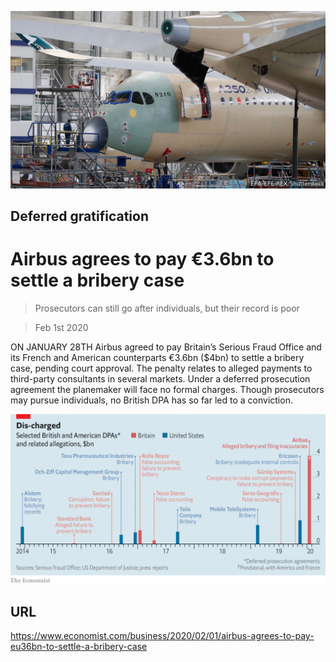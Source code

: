 ![](./images/20200201_WBP505.jpg)

## Deferred gratification

# Airbus agrees to pay €3.6bn to settle a bribery case

> Prosecutors can still go after individuals, but their record is poor

> Feb 1st 2020

ON JANUARY 28TH Airbus agreed to pay Britain’s Serious Fraud Office and its French and American counterparts €3.6bn ($4bn) to settle a bribery case, pending court approval. The penalty relates to alleged payments to third-party consultants in several markets. Under a deferred prosecution agreement the planemaker will face no formal charges. Though prosecutors may pursue individuals, no British DPA has so far led to a conviction.

![](./images/20200201_WBC312_0.png)

## URL

https://www.economist.com/business/2020/02/01/airbus-agrees-to-pay-eu36bn-to-settle-a-bribery-case
